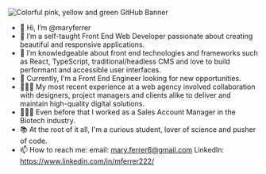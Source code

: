 ![Colorful pink, yellow and green GitHub Banner](https://user-images.githubusercontent.com/85918290/166978897-3c13c9dc-f7c2-40a2-81c0-c23497f810b7.png)

- 👋 Hi, I’m @maryferrer
- 👀 I’m a self-taught Front End Web Developer passionate about creating beautiful and responsive applications.
- 🌱 I’m knowledgeable about front end technologies and frameworks such as React, TypeScript, traditional/headless CMS and love to build performant and accessible user interfaces.
- 🚀 Currently, I'm a Front End Engineer looking for new opportunities.
- 👩🏻‍💻 My most recent experience at a web agency involved collaboration with designers, project managers and clients alike to deliver and maintain high-quality digital solutions.
- 👩🏻‍💼 Even before that I worked as a Sales Account Manager in the Biotech industry.
- 📚 At the root of it all, I'm a curious student, lover of science and pusher of code.
- 📫 How to reach me:
  email: mary.ferrer6@gmail.com
  LinkedIn: https://www.linkedin.com/in/mferrer222/

<!---
maryferrer/maryferrer is a ✨ special ✨ repository because its `README.md` (this file) appears on your GitHub profile.
You can click the Preview link to take a look at your changes.
--->
